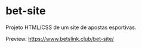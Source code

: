 # bet-site

Projeto HTML/CSS de um site de apostas esportivas.

Preview: https://www.betslink.club/bet-site/
